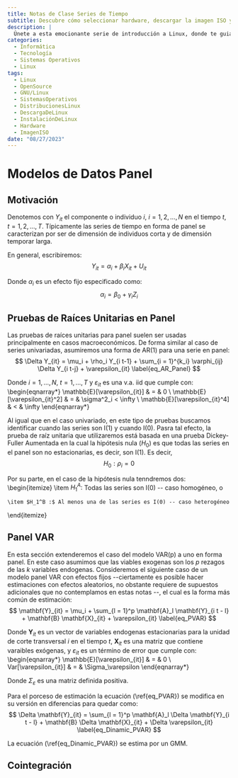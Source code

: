 ```yaml
---
title: Notas de Clase Series de Tiempo
subtitle: Descubre cómo seleccionar hardware, descargar la imagen ISO y preparar los medios de instalación. Exploraremos opciones para probar o instalar Linux en tu equipo.
description: |
  Únete a esta emocionante serie de introducción a Linux, donde te guiaré a través de los pasos para descargar e instalar GNU/Linux en tu equipo. Aprenderás a seleccionar el hardware adecuado, descargar la imagen ISO de tu distribución preferida y preparar los medios de instalación. Además, exploraremos diferentes opciones para probar o instalar Linux. ¡Embárcate en esta aventura y descubre el poder de GNU/Linux!
categories:
  - Informática
  - Tecnología
  - Sistemas Operativos
  - Linux
tags:
  - Linux
  - OpenSource
  - GNU/Linux
  - SistemasOperativos
  - DistribucionesLinux
  - DescargaDeLinux
  - InstalaciónDeLinux
  - Hardware
  - ImagenISO
date: "08/27/2023"
---
```




# Modelos de Datos Panel

## Motivación

Denotemos con $Y_{it}$  el componente o individuo $i$, $i = 1, 2, \ldots, N$ en el tiempo $t$, $t = 1, 2, \ldots, T$. Típicamente las series de tiempo en forma de panel se caracterizan por ser de dimensión de individuos corta y de dimensión temporar larga. 

En general, escribiremos:
$$
    Y_{it} = \alpha_i + \beta_i X_{it} + U_{it}
$$

Donde $\alpha_i$ es un efecto fijo especificado como:
$$
    \alpha_i = \beta_0 + \gamma_i Z_i
$$

## Pruebas de Raíces Unitarias en Panel

Las pruebas de raíces unitarias para panel suelen ser usadas  principalmente en casos macroeconómicos. De forma similar al caso de series univariadas, asumiremos una forma de AR(1) para una serie en panel:
$$
    \Delta Y_{it} = \mu_i + \rho_i Y_{i t-1} + \sum_{i = 1}^{k_i} \varphi_{ij} \Delta Y_{i t-j} + \varepsilon_{it}
    \label{eq_AR_Panel}
$$

Donde $i = 1, \ldots, N$, $t = 1, \ldots, T$ y $\varepsilon_{it}$ es una v.a. iid que cumple con:
\begin{eqnarray*}
    \mathbb{E}[\varepsilon_{it}] & = & 0 \\
    \mathbb{E}[\varepsilon_{it}^2] & = & \sigma^2_i < \infty \\
    \mathbb{E}[\varepsilon_{it}^4] & < & \infty 
\end{eqnarray*}

Al igual que en el caso univariado, en este tipo de pruebas buscamos identificar cuando las series son I(1) y cuando I(0). Pasra tal efecto, la prueba de raíz unitaria que utilizaremos está basada en una prueba  Dickey-Fuller Aumentada en la cual la hipótesis nula ($H_0$) es que todas las series en el panel son no estacionarias, es decir, son I(1). Es decir,
$$
    H_0 : \rho_i = 0
$$

Por su parte, en el caso de la hipótesis nula tenndremos dos:
\begin{itemize}
    \item $H_1^A :$ Todas las series son I(0) -- caso homogéneo, o
    
    \item $H_1^B :$ Al menos una de las series es I(0) -- caso heterogéneo
\end{itemize}

## Panel VAR

En esta sección extenderemos el caso del modelo VAR(p) a uno en forma panel. En este caso asumimos que las viables exogenas son los $p$ rezagos de las $k$ variables endogenas. Consideremos el siguiente caso de un modelo panel VAR con efectos fijos --ciertamente es posible hacer estimaciones con efectos aleatorios, no obstante requiere de supuestos adicionales que no contemplamos en estas notas --, el cual es la forma más común de estimación:
$$
    \mathbf{Y}_{it} = \mu_i + \sum_{l = 1}^p \mathbf{A}_l \mathbf{Y}_{i t - l} + \mathbf{B} \mathbf{X}_{it} + \varepsilon_{it}
    \label{eq_PVAR}
$$

Donde $\mathbf{Y}_{it}$ es un vector de variables endogenas estacionarias para la unidad de corte transversal $i$ en el tiempo $t$, $\mathbf{X}_{it}$ es una matriz que contiene varaibles exógenas, y $\varepsilon_{it}$ es un término de error que cumple con:
\begin{eqnarray*}
    \mathbb{E}[\varepsilon_{it}] & = & 0 \\
    Var[\varepsilon_{it}] & = & \Sigma_\varepsilon
\end{eqnarray*}

Donde $\Sigma_\varepsilon$ es una matriz definida positiva.

Para el porceso de estimación la ecuación (\ref{eq_PVAR}) se modifica en su versión en diferencias para quedar como:
$$
    \Delta \mathbf{Y}_{it} = \sum_{l = 1}^p \mathbf{A}_l \Delta \mathbf{Y}_{i t - l} + \mathbf{B} \Delta \mathbf{X}_{it} + \Delta \varepsilon_{it}
    \label{eq_Dinamic_PVAR}
$$

La ecuación (\ref{eq_Dinamic_PVAR}) se estima por un GMM.

## Cointegración







